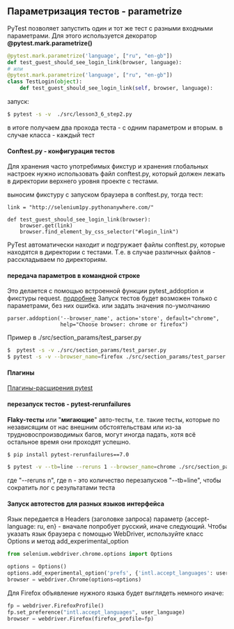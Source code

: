 ## Параметризация тестов - parametrize

PyTest позволяет запустить один и тот же тест с разными входными параметрами. 
Для этого используется декоратор **@pytest.mark.parametrize()**

```python
@pytest.mark.parametrize('language', ["ru", "en-gb"])
def test_guest_should_see_login_link(browser, language):
# или
@pytest.mark.parametrize('language', ["ru", "en-gb"])
class TestLogin(object):
    def test_guest_should_see_login_link(self, browser, language):
```
запуск:
```bash
$ pytest -s -v  ./src/lesson3_6_step2.py 
```
в итоге получаем два прохода теста - с одним параметром и вторым. в случае класса - каждый тест 

#### Conftest.py - конфигурация тестов
Для хранения часто употребимых фикстур и хранения глобальных настроек нужно использовать файл conftest.py, 
который должен лежать в директории верхнего уровня проекте с тестами.

выносим фикстуру с запуском браузера в conftest.py, тогда тест:
```
link = "http://selenium1py.pythonanywhere.com/"

def test_guest_should_see_login_link(browser):
    browser.get(link)
    browser.find_element_by_css_selector("#login_link")
```
PyTest автоматически находит и подгружает файлы conftest.py, которые находятся в директории с тестами.
Т.е. в случае различных файлов - расскладываем по директориям.

#### передача параметров в командной строке
Это делается с помощью встроенной функции pytest_addoption и фикстуры request.
[подробнее](https://docs.pytest.org/en/latest/example/simple.html?highlight=addoption)
Запуск тестов будет возможен только с параметрами, без них ошибка.
или задать значения по-умолчанию
```
parser.addoption('--browser_name', action='store', default="chrome",
                 help="Choose browser: chrome or firefox")
```
Пример в ./src/section_params/test_parser.py
```bash
$  pytest -s -v ./src/section_params/test_parser.py
$ pytest -s -v --browser_name=firefox ./src/section_params/test_parser.py
```

#### Плагины 
[Плагины-расширения pytest](https://docs.pytest.org/en/latest/plugins.html)
 
#### перезапуск тестов - pytest-rerunfailures
 **Flaky-тесты** или "**мигающие**" авто-тесты, т.е. такие тесты, которые по независящим от нас внешним обстоятельствам или из-за трудновоспроизводимых багов, могут иногда падать, хотя всё остальное время они проходят успешно.
```bash
$ pip install pytest-rerunfailures==7.0
```

```bash
$ pytest -v --tb=line --reruns 1 --browser_name=chrome ./src/section_params/test_rerun.py
```
где
"--reruns n", где n - это количество перезапусков
"--tb=line", чтобы сократить лог с результатами теста

#### Запуск автотестов для разных языков интерфейса
Язык передается в Headers (заголовке запроса) параметр {accept-language: ru, en} - вначале попробует русский, иначе следующий.
Чтобы указать язык браузера с помощью WebDriver, используйте класс Options и метод add_experimental_option
```python
from selenium.webdriver.chrome.options import Options

options = Options()
options.add_experimental_option('prefs', {'intl.accept_languages': user_language})
browser = webdriver.Chrome(options=options)
```
Для Firefox объявление нужного языка будет выглядеть немного иначе:
```python
fp = webdriver.FirefoxProfile()
fp.set_preference("intl.accept_languages", user_language)
browser = webdriver.Firefox(firefox_profile=fp)
```
